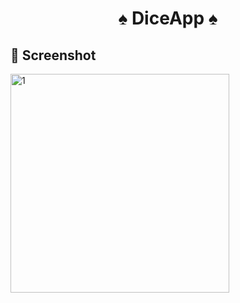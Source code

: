 <h1 align="center"> ♠️ DiceApp ♠️ </h1>
 
## 📸 Screenshot
  
<img width="350" alt="1" src="https://github.com/sedatbarlin/DiceApp/assets/71966913/fa861d57-e00f-41dc-bcf9-bacf6faf329c">

<ing width="350" alt="1" src="https://github.com/sedatbarlin/DiceApp/assets/71966913/62699adc-7a00-4671-874a-f212969c22b6">

